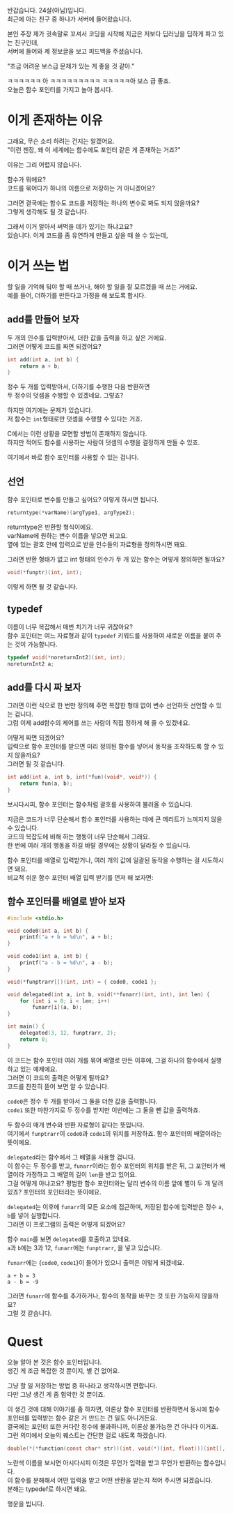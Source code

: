 반갑습니다. 24살(아님)입니다.  
최근에 아는 친구 중 하나가 서버에 들어왔습니다.  

본인 주장 제가 귓속말로 꼬셔서 코딩을 시작해 지금은 저보다 딥러닝을 딥하게 파고 있는 친구인데,  
서버에 들어와 제 정보글을 보고 피드백을 주셨습니다.

"조금 어려운 보스급 문제가 있는 게 좋을 것 같아."

ㅋㅋㅋㅋㅋㅋ 아 ㅋㅋㅋㅋㅋㅋㅋㅋㅋ
ㅋㅋㅋㅋㅋ아 보스 급 좋죠.  
오늘은 함수 포인터를 가지고 놀아 봅시다.

# 이게 존재하는 이유
그래요, 무슨 소리 하려는 건지는 알겠어요.  
"이런 젠장, 왜 이 세계에는 함수에도 포인터 같은 게 존재하는 거죠?"  

이유는 그리 어렵지 않습니다.

함수가 뭐에요?   
코드를 묶어다가 하나의 이름으로 저장하는 거 아니겠어요?  

그러면 결국에는 함수도 코드를 저장하는 하나의 변수로 봐도 되지 않을까요?  
그렇게 생각해도 될 것 같습니다.

그래서 이거 알아서 써먹을 데가 있기는 하냐고요?  
있습니다. 이게 코드를 좀 유연하게 만들고 싶을 때 쓸 수 있는데,

# 이거 쓰는 법
할 일을 기억해 둬야 할 때 쓰거나, 해야 할 일을 잘 모르겠을 때 쓰는 거에요.  
예를 들어, 더하기를 만든다고 가정을 해 보도록 합시다.  

## add를 만들어 보자
두 개의 인수를 입력받아서, 더한 값을 출력을 하고 싶은 거에요.  
그러면 어떻게 코드를 짜면 되겠어요?  

```c
int add(int a, int b) {
    return a + b;
}
```

정수 두 개를 입력받아서, 더하기를 수행한 다음 반환하면  
두 정수의 덧셈을 수행할 수 있겠네요. 그렇죠?

하지만 여기에는 문제가 있습니다.  
저 함수는 `int`형태로만 덧셈을 수행할 수 있다는 거죠.

C에서는 이런 상황을 모면할 방법이 존재하지 않습니다.  
하지만 적어도 함수를 사용하는 사람이 덧셈의 수행을 결정하게 만들 수 있죠.  

여기에서 바로 함수 포인터를 사용할 수 있는 겁니다.

## 선언
함수 포인터로 변수를 만들고 싶어요? 이렇게 하시면 됩니다.

```c
returntype(*varName)(argType1, argType2);
```

returntype은 반환할 형식이에요.  
varName에 원하는 변수 이름을 넣으면 되고요.  
옆에 있는 괄호 안에 입력으로 받을 인수들의 자료형을 정의하시면 돼요.  

그러면 반환 형태가 없고 int 형태의 인수가 두 개 있는 함수는 어떻게 정의하면 될까요?

```c
void(*funptr)(int, int);
```

이렇게 하면 될 것 같습니다.

## typedef
이름이 너무 복잡해서 매번 치기가 너무 귀찮아요?  
함수 포인터는 여느 자료형과 같이 `typedef` 키워드를 사용하여 새로운 이름을 붙여 주는 것이 가능합니다.  

```c
typedef void(*noreturnInt2)(int, int);
noreturnInt2 a;
```

## add를 다시 짜 보자
그러면 이런 식으로 한 번만 정의해 주면 복잡한 형태 없이 변수 선언하듯 선언할 수 있는 겁니다.  
그럼 이제 add함수의 제어를 쓰는 사람이 직접 정하게 해 줄 수 있겠네요.

어떻게 짜면 되겠어요?  
입력으로 함수 포인터를 받으면 미리 정의된 함수를 넣어서 동작을 조작하도록 할 수 있지 않을까요?  
그러면 될 것 같습니다.

```c
int add(int a, int b, int(*fun)(void*, void*)) {
    return fun(a, b);
}
```

보시다시피, 함수 포인터는 함수처럼 괄호를 사용하여 불러올 수 있습니다.  

지금은 코드가 너무 단순해서 함수 포인터를 사용하는 데에 큰 메리트가 느껴지지 않을 수 있습니다.  
코드의 복잡도에 비해 하는 행동이 너무 단순해서 그래요.  
한 번에 여러 개의 행동을 하길 바랄 경우에는 상황이 달라질 수 있습니다.  

함수 포인터를 배열로 입력받거나, 여러 개의 값에 일괄된 동작을 수행하는 걸 시도하시면 돼요.  
비교적 쉬운 함수 포인터 배열 입력 받기를 먼저 해 보자면:

## 함수 포인터를 배열로 받아 보자
```c
#include <stdio.h>

void code0(int a, int b) {
	printf("a + b = %d\n", a + b);
}

void code1(int a, int b) {
	printf("a - b = %d\n", a - b);
}

void(*funptrarr[])(int, int) = { code0, code1 };

void delegated(int a, int b, void(**funarr)(int, int), int len) {
	for (int i = 0; i < len; i++)
		funarr[i](a, b);
}

int main() {
	delegated(3, 12, funptrarr, 2);
	return 0;
}
```
이 코드는 함수 포인터 여러 개를 묶어 배열로 만든 이후에, 그걸 하나의 함수에서 실행하고 있는 예제에요.  
그러면 이 코드의 출력은 어떻게 될까요?  
코드를 찬찬히 뜯어 보면 알 수 있습니다.

`code0`은 정수 두 개를 받아서 그 둘을 더한 값을 출력합니다.  
`code1` 또한 마찬가지로 두 정수를 받지만 이번에는 그 둘을 뺀 값을 출력하죠.  

두 함수의 매개 변수와 반환 자료형이 같다는 뜻입니다.   
여기에서 `funptrarr`이 `code0`과 `code1`의 위치를 저장하죠. 함수 포인터의 배열이라는 뜻이에요.

`delegated`라는 함수에서 그 배열을 사용할 겁니다.  
이 함수는 두 정수를 받고, `funarr`이라는 함수 포인터의 위치를 받은 뒤, 그 포인터가 배열이라 가정하고 그 배열의 길이 `len`을 받고 있어요.  
그걸 어떻게 아냐고요? 평범한 함수 포인터와는 달리 변수의 이름 앞에 별이 두 개 달려 있죠? 포인터의 포인터라는 뜻이에요.

`delegated`는 이후에 `funarr`의 모든 요소에 접근하며, 저장된 함수에 입력받은 정수 `a`, `b`를 넣어 실행합니다.  
그러면 이 프로그램의 출력은 어떻게 되겠어요?

함수 `main`를 보면 `delegated`를 호출하고 있네요.   
`a`과 `b`에는 3과 12, `funarr`에는 `funptrarr`, 을 넣고 있습니다.

`funarr`에는 {`code0`, `code1`}이 들어가 있으니 출력은 이렇게 되겠네요.

```
a + b = 3
a - b = -9
```

그러면 `funarr`에 함수를 추가하거나, 함수의 동작을 바꾸는 것 또한 가능하지 않을까요?  
그럴 것 같습니다.

# Quest
오늘 알아 본 것은 함수 포인터입니다.  
생긴 게 조금 복잡한 것 뿐이지, 별 건 없어요.

그냥 할 일 저장하는 방법 중 하나라고 생각하시면 편합니다.  
다만 그냥 생긴 게 좀 험악한 것 뿐이죠.  

이 생긴 것에 대해 이야기를 좀 하자면, 이론상 함수 포인터를 반환하면서 동시에 함수 포인터를 입력받는 함수 같은 거 만드는 건 일도 아니거든요.  
결국에는 포인터 또한 커다란 정수에 불과하니까, 이론상 불가능한 건 아니다 이거죠.  
그런 의미에서 오늘의 퀘스트는 간단한 걸로 내도록 하겠습니다.  

```c
double(*(*function(const char* str))(int, void(*)(int, float)))(int[], unsigned int);
```

노란색 이름을 보시면 아시다시피 이것은 무언가 입력을 받고 무언가 반환하는 함수입니다.  
이 함수를 분해해서 어떤 입력을 받고 어떤 반환을 받는지 적어 주시면 되겠습니다.  
분해는 typedef로 하시면 돼요.

행운을 빕니다.